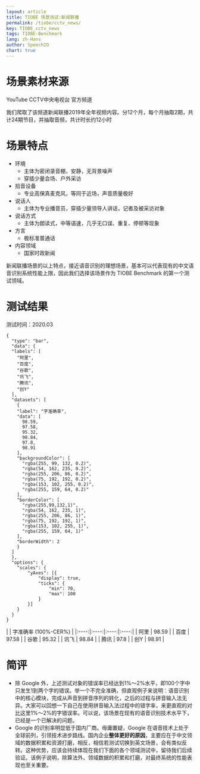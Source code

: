 ```yaml
---
layout: article
title: TIOBE 场景测试:新闻联播
permalink: /tiobe/cctv_news/
key: TIOBE_cctv_news
tags: TIOBE-Benchmark
lang: zh-Hans
author: SpeechIO
chart: true
---
```


# 场景素材来源
YouTube CCTV中央电视台 官方频道

我们爬取了该频道新闻联播2019年全年视频内容。分12个月，每个月抽取2期，共计24期节目，并抽取音频，共计时长约12小时

# 场景特点
* 环境
  * 主体为密闭录音棚，安静，无背景噪声
  * 穿插少量会场、户外采访
* 拾音设备
  * 专业高保真麦克风，等同于近场，声音质量极好
* 说话人
  * 主体为专业播音员，穿插少量领导人讲话，记者及被采访对象
* 说话方式
  * 主体为朗读式，中等语速，几乎无口误、重复、停顿等现象
* 方言
  * 极标准普通话
* 内容领域
  * 国家时政新闻

新闻联播场景的以上特点，接近语音识别的理想场景，基本可以代表现有的中文语音识别系统性能上限，因此我们选择该场景作为 TIOBE Benchmark 的第一个测试领域。

# 测试结果
测试时间：2020.03

```chart
{
  "type": "bar",
  "data": {
  "labels": [
    "阿里",
    "百度",
    "谷歌",
    "讯飞",
    "腾讯",
    "创Y"
  ],
  "datasets": [
    {
    "label": "字准确率",
    "data": [
      98.59,
      97.58,
      95.32,
      98.84,
      97.8,
      98.91
    ],
    "backgroundColor": [
      "rgba(255, 99, 132, 0.2)",
      "rgba(54, 162, 235, 0.2)",
      "rgba(255, 206, 86, 0.2)",
      "rgba(75, 192, 192, 0.2)",
      "rgba(153, 102, 255, 0.2)",
      "rgba(255, 159, 64, 0.2)"
    ],
    "borderColor": [
      "rgba(255,99,132,1)",
      "rgba(54, 162, 235, 1)",
      "rgba(255, 206, 86, 1)",
      "rgba(75, 192, 192, 1)",
      "rgba(153, 102, 255, 1)",
      "rgba(255, 159, 64, 1)"
    ],
    "borderWidth": 2
    }
  ]
  },
  "options": {
    "scales": {
        "yAxes": [{
            "display": true,
            "ticks": {
                "min": 70,
                "max": 100
            }
        }]
    }
  }
}
```


|    | 字准确率 (100%-CER%)   | 
|:----:|:----:|:----:|:----:|
| 阿里   | 98.59   | 
| 百度   | 97.58   | 
| 谷歌   | 95.32   | 
| 讯飞   | 98.84   | 
| 腾讯   | 97.8   | 
| 创Y   | 98.91   | 



# 简评
* 除 Google 外，上述测试对象的错误率已经达到1%～2%水平，即100个字中只发生1到两个字的错误。举一个不完全准确，但直观例子来说明：语音识别中的核心模块，完成从声音到拼音序列的转化，之后的过程与拼音输入法无异。大家可以回想一下自己在使用拼音输入法过程中的错字率，来更直观的对比这里1%～2%的字错误率。可以说，该场景在现有的语音识别技术水平下，已经是一个已解决的问题。
* Google 的识别率明显低于国内厂商。毋庸置疑，Google 在语音技术上处于全球前列，引领技术进步路线。国内企业**整体更好的原因**，主要应在于中文领域的数据积累和资源打磨，相反，相信若测试切换到英文场景，会有类似反转。这种优势，应该会持续体现在我们下面的各个领域测试中，留待我们后续验证。该例子说明，除算法外，领域数据的积累和打磨，对最终系统的性能表现也至关重要。

